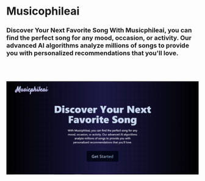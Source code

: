 # Musicophileai

### Discover Your Next Favorite Song With Musicphileai, you can find the perfect song for any mood, occasion, or activity. Our advanced AI algorithms analyze millions of songs to provide you with personalized recommendations that you'll love.

<br>
<br>

![snapshot](/snapshot.PNG "Snapshot")